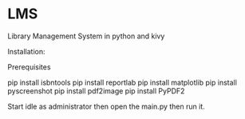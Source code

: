 # LMS
Library Management System in python and kivy

Installation:

Prerequisites

pip install isbntools 
pip install reportlab
pip install matplotlib
pip install pyscreenshot
pip install pdf2image
pip install PyPDF2

Start idle as administrator then open the main.py then run it.
